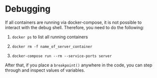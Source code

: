 # Debugging

If all containers are running via docker-compose, it is not possible to interact with the debug shell. Therefore, you need to do the following:

1. `docker ps` to list all running containers

2. `docker rm -f name_of_server_container`

3. `docker-compose run --rm --service-ports server`

After that, if you place a `breakpoint()` anywhere in the code, you can step through and inspect values of variables.